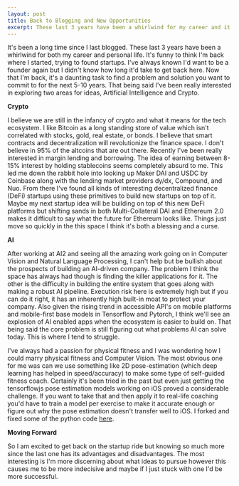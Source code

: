 ```yaml
---
layout: post
title: Back to Blogging and New Opportunities
excerpt: These last 3 years have been a whirlwind for my career and it's funny to think I'm back where I started.
---
```


It's been a long time since I last blogged. These last 3 years have been a whirlwind for both my career and personal life. It's funny to think I'm back where I started, trying to found startups. I've always known I'd want to be a founder again but I didn't know how long it'd take to get back here. Now that I'm back, it's a daunting task to find a problem and solution you want to commit to for the next 5-10 years. That being said I've been really interested in exploring two areas for ideas, Artificial Intelligence and Crypto.

**Crypto**

I believe we are still in the infancy of crypto and what it means for the tech ecosystem. I like Bitcoin as a long standing store of value which isn't correlated with stocks, gold, real estate, or bonds. I believe that smart contracts and decentralization will revolutionize the finance space. I don't believe in 95% of the altcoins that are out there. Recently I've been really interested in margin lending and borrowing. The idea of earning between 8-15% interest by holding stablecoins seems completely absurd to me. This led me down the rabbit hole into looking up Maker DAI and USDC by Coinbase along with the lending market providers dy/dx, Compound, and Nuo. From there I've found all kinds of interesting decentralized finance (DeFi) startups using these primitives to build new startups on top of it. Maybe my next startup idea will be building on top of this new DeFi platforms but shifting sands in both Multi-Collateral DAI and Ethereum 2.0 makes it difficult to say what the future for Ethereum looks like. Things just move so quickly in the this space I think it's both a blessing and a curse.


**AI**

After working at AI2 and seeing all the amazing work going on in Computer Vision and Natural Language Processing, I can't help but be bullish about the prospects of building an AI-driven company. The problem I think the space has always had though is finding the killer applications for it. The other is the difficulty in building the entire system that goes along with making a robust AI pipeline. Execution risk here is extremely high but if you can do it right, it has an inherently high built-in moat to protect your company. Also given the rising trend in accessible API's on mobile platforms and mobile-first base models in Tensorflow and Pytorch, I think we'll see an explosion of AI enabled apps when the ecosystem is easier to build on. That being said the core problem is still figuring out what problems AI can solve today. This is where I tend to struggle.

I've always had a passion for physical fitness and I was wondering how I could marry physical fitness and Computer Vision. The most obvious one for me was can we use something like 2D pose-estimation (which deep learning has helped in speed/accuracy) to make some type of self-guided fitness coach. Certainly it's been tried in the past but even just getting the tensorflowjs pose estimation models working on iOS proved a considerable challenge. If you want to take that and then apply it to real-life coaching you'd have to train a model per exercise to make it accurate enough or figure out why the pose estimation doesn't transfer well to iOS. I forked and fixed some of the python code [here](https://github.com/hsuhanooi/PoseNet-CoreML).


**Moving Forward**

So I am excited to get back on the startup ride but knowing so much more since the last one has its advantages and disadvantages. The most interesting is I'm more discerning about what ideas to pursue however this causes me to be more indecisive and maybe if I just stuck with one I'd be more successful.